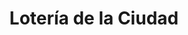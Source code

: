 ---
title: "Lotería de la Ciudad"
url: /ciudad-autonoma-de-buenos-aires/loteria-de-la-ciudad-avenida-eva-peron-5/
shop: Lotterie
---